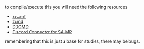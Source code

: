 to compile/execute this you will need the following resources:

- [sscanf](https://github.com/maddinat0r/sscanf/releases)
- [zcmd](https://forum.sa-mp.com/showthread.php?t=91354)
- [DDCMD](https://forum.sa-mp.com/showthread.php?t=652258)
- [Discord Connector for SA-MP](https://github.com/maddinat0r/samp-discord-connector)

remembering that this is just a base for studies, there may be bugs.
